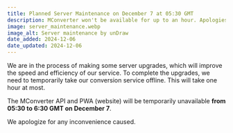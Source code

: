 ```yaml
---
title: Planned Server Maintenance on December 7 at 05:30 GMT
description: MConverter won't be available for up to an hour. Apologies for the inconvenience.
image: server_maintenance.webp
image_alt: Server maintenance by unDraw
date_added: 2024-12-06
date_updated: 2024-12-06
---
```


We are in the process of making some server upgrades, which will improve the speed and efficiency of our service. To complete the upgrades, we need to temporarily take our conversion service offline. This will take one hour at most.

The MConverter API and PWA (website) will be temporarily unavailable **from 05:30 to 6:30 GMT on December 7**.

We apologize for any inconvenience caused.